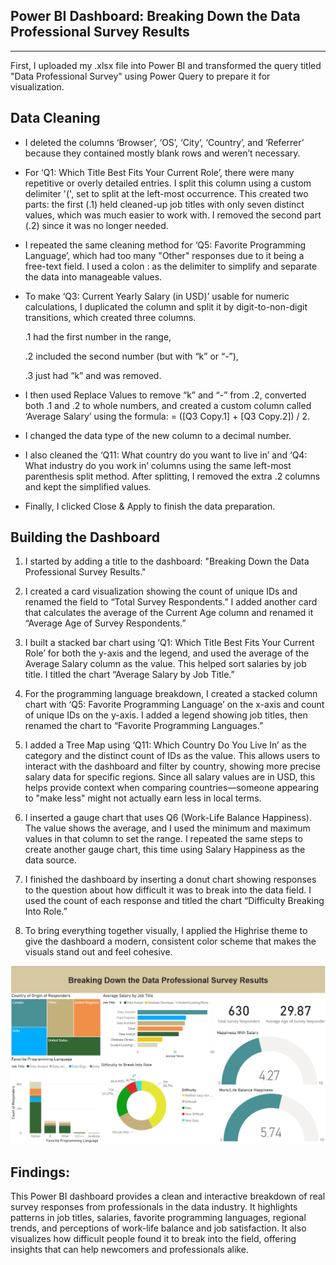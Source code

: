 ## Power BI Dashboard: Breaking Down the Data Professional Survey Results
---
First, I uploaded my .xlsx file into Power BI and transformed the query titled "Data Professional Survey" using Power Query to prepare it for visualization.

## Data Cleaning
- I deleted the columns ‘Browser’, ‘OS’, ‘City’, ‘Country’, and ‘Referrer’ because they contained mostly blank rows and weren’t necessary.

- For ‘Q1: Which Title Best Fits Your Current Role’, there were many repetitive or overly detailed entries. I split this column using a custom delimiter '(', set to split at the left-most occurrence. This created two parts: the first (.1) held cleaned-up job titles with only seven distinct values, which was much easier to work with. I removed the second part (.2) since it was no longer needed.

- I repeated the same cleaning method for ‘Q5: Favorite Programming Language’, which had too many "Other" responses due to it being a free-text field. I used a colon : as the delimiter to simplify and separate the data into manageable values.

- To make ‘Q3: Current Yearly Salary (in USD)’ usable for numeric calculations, I duplicated the column and split it by digit-to-non-digit transitions, which created three columns.

  .1 had the first number in the range,

  .2 included the second number (but with “k” or “-”),

  .3 just had “k” and was removed.
- I then used Replace Values to remove “k” and “-” from .2, converted both .1 and .2 to whole numbers, and created a custom column called ‘Average Salary’ using the formula:
= ([Q3 Copy.1] + [Q3 Copy.2]) / 2.
- I changed the data type of the new column to a decimal number.

- I also cleaned the ‘Q11: What country do you want to live in’ and ‘Q4: What industry do you work in’ columns using the same left-most parenthesis split method. After splitting, I removed the extra .2 columns and kept the simplified values.

- Finally, I clicked Close & Apply to finish the data preparation.

## Building the Dashboard
1. I started by adding a title to the dashboard: "Breaking Down the Data Professional Survey Results."

2. I created a card visualization showing the count of unique IDs and renamed the field to “Total Survey Respondents.” I added another card that calculates the average of the Current Age column and renamed it “Average Age of Survey Respondents.”

3. I built a stacked bar chart using ‘Q1: Which Title Best Fits Your Current Role’ for both the y-axis and the legend, and used the average of the Average Salary column as the value. This helped sort salaries by job title. I titled the chart “Average Salary by Job Title.”

4. For the programming language breakdown, I created a stacked column chart with ‘Q5: Favorite Programming Language’ on the x-axis and count of unique IDs on the y-axis. I added a legend showing job titles, then renamed the chart to “Favorite Programming Languages.”

5. I added a Tree Map using ‘Q11: Which Country Do You Live In’ as the category and the distinct count of IDs as the value. This allows users to interact with the dashboard and filter by country, showing more precise salary data for specific regions. Since all salary values are in USD, this helps provide context when comparing countries—someone appearing to "make less" might not actually earn less in local terms.

6. I inserted a gauge chart that uses Q6 (Work-Life Balance Happiness). The value shows the average, and I used the minimum and maximum values in that column to set the range. I repeated the same steps to create another gauge chart, this time using Salary Happiness as the data source.

7. I finished the dashboard by inserting a donut chart showing responses to the question about how difficult it was to break into the data field. I used the count of each response and titled the chart “Difficulty Breaking Into Role.”

8. To bring everything together visually, I applied the Highrise theme to give the dashboard a modern, consistent color scheme that makes the visuals stand out and feel cohesive.

![Dashboard](https://github.com/philoooo/Power-BI-Survey-Data-/blob/main/prof1.PNG)
   
## Findings:
This Power BI dashboard provides a clean and interactive breakdown of real survey responses from professionals in the data industry. It highlights patterns in job titles, salaries, favorite programming languages, regional trends, and perceptions of work-life balance and job satisfaction. It also visualizes how difficult people found it to break into the field, offering insights that can help newcomers and professionals alike.
